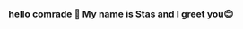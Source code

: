 ### hello comrade 👋 My name is Stas and I greet you😊

<!--
**CTAC-Saint-Peterburg/CTAC-Saint-Peterburg** is a ✨ _special_ ✨ repository because its `README.md` (this file) appears on your GitHub profile.
![final](https://user-images.githubusercontent.com/75452402/180285535-b306eea7-0ea7-4b3c-b678-132db69586e6.gif)
###- 🔭 I’m currently working on Canvas game engine called Clear-Canvas🧠
- 🌱 I’m currently learning ...
- 👯 I’m looking to collaborate on ...
- 🤔 I’m looking for help with ...
- 💬 Ask me about ...
- 📫 How to reach me: ...
- 😄 Pronouns: ...
- ⚡ Fun fact: ...
-->
